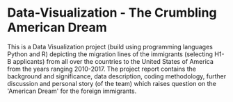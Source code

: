 # Data-Visualization - The Crumbling American Dream

This is a Data Visualization project (build using programming languages Python and R) depicting the migration lines of the immigrants (selecting H1-B applicants) from all over the countries to the United States of America from the years ranging 2010-2017.
The project report contains the background and significance, data description, coding methodology, further discussion and personal story (of the team) which raises question on the 'American Dream' for the foreign immigrants.
